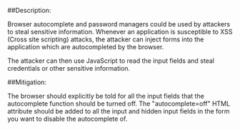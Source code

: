 ##Description:

Browser autocomplete and password managers could be used by attackers to steal sensitive
information. Whenever an application is susceptible to XSS (Cross site scripting) attacks,
the attacker can inject forms into the application which are autocompleted by the browser.

The attacker can then use JavaScript to read the input fields and steal credentials or
other sensitive information.

##Mitigation:

The browser should explicitly be told for all the input fields that the autocomplete function
should be turned off. The "autocomplete=off" HTML attribute should be added to all the input and
hidden input fields in the form you want to disable the autocomplete of.

